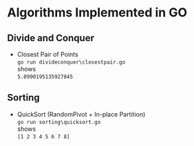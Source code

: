 # Algorithms Implemented in GO
## Divide and Conquer
- Closest Pair of Points  
    `go run divideconquer\closestpair.go`  
    shows  
    `5.0990195135927845`

## Sorting
- QuickSort (RandomPivot + In-place Partition)  
    `go run sorting\quicksort.go`  
    shows  
    `[1 2 3 4 5 6 7 8]`
